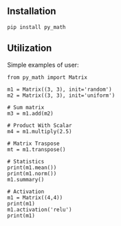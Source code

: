 ## Installation

```
pip install py_math
```

## Utilization

Simple examples of user:

```
from py_math import Matrix

m1 = Matrix((3, 3), init='random')
m2 = Matrix((3, 3), init='uniform')

# Sum matrix
m3 = m1.add(m2)

# Product With Scalar
m4 = m1.multiply(2.5)

# Matrix Traspose
mt = m1.transpose()

# Statistics
print(m1.mean())
print(m1.norm())
m1.summary()

# Activation
m1 = Matrix((4,4))
print(m1)
m1.activation('relu')
print(m1)
```
